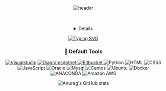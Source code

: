 <div align="center"> 
  
![header](https://capsule-render.vercel.app/api?type=wave&color=auto&height=300&section=header&text=ノーマルさん&fontSize=90)

<br>
<br>

<details>
  <summaty>
asdasd
  </summary>
    [![Typing SVG](https://readme-typing-svg.demolab.com?font=Fira+Code&pause=1000&background=58FFD600&random=false&width=435&lines=Let+me+introduce+myself)](https://git.io/typing-svg)
  ## 日本の名前: ノーマルさん 👋
  ## 한국 이름: 김정규 👋
  ## English name: Regular 👋  
</details>

    
<a href="https://git.io/typing-svg"><img src="https://readme-typing-svg.demolab.com?font=Fira+Code&pause=1000&background=58FFD600&random=false&width=435&lines=Let+me+introduce+myself" alt="Typing SVG" /></a>

<h3> 👀 Default Tools </h3>
<!-- Image [badge 2] -->
<!-- framework -->
<a href="https://code.visualstudio.com">
<img alt= "Visualstudio" src="https://img.shields.io/badge/visualstudio-5C2D91?style=for-the-badge&logo=Visualstudio&logoColor=white"/></a>
<a href="https://diagrams.net">
<img alt= "Diagramsdotnet" src="https://img.shields.io/badge/diagramsdotnet-F08705?style=for-the-badge&logo=Diagramsdotnet&logoColor=white"/> </a>

<a href="https://bitbucket.org">
<img alt= "Bitbucket" src="https://img.shields.io/badge/bitbucket-0052CC?style=for-the-badge&logo=Bitbucket&logoColor=white"/> </a>



<!-- Program -->
<img alt= "Python" src="https://img.shields.io/badge/Python-3776AB?style=for-the-badge&logo=Python&logoColor=white"/>
<img alt= "HTML" src="https://img.shields.io/badge/HTML-E34F26?style=for-the-badge&logo=Anaconda&logoColor=white"/>
<img alt= "CSS3" src="https://img.shields.io/badge/css3-1572B6?style=for-the-badge&logo=CSS3&logoColor=white"/>
<img alt= "JavaScript" src="https://img.shields.io/badge/javascript-F7DF1E?style=for-the-badge&logo=Javascript&logoColor=white"/>
<img alt= "Oracle" src="https://img.shields.io/badge/oracle-F80000?style=for-the-badge&logo=Oracle&logoColor=white"/>
<img alt= "Mysql" src="https://img.shields.io/badge/mysql-4479A1?style=for-the-badge&logo=Mysql&logoColor=white"/>

<!-- Infra -->
<img alt= "Centos" src="https://img.shields.io/badge/centos-262577?style=for-the-badge&logo=Centos&logoColor=white"/>
<img alt= "Ubuntu" src="https://img.shields.io/badge/ubuntu-E95420?style=for-the-badge&logo=Ubuntu&logoColor=white"/>
<img alt= "Docker" src="https://img.shields.io/badge/docker-2496ED?style=for-the-badge&logo=Docker&logoColor=white"/>
<img alt= "ANACONDA" src="https://img.shields.io/badge/anaconda-44A833?style=for-the-badge&logo=HTML5&logoColor=white"/>

<!-- Cloud -->
<img alt= "Amazon AWS" src="https://img.shields.io/badge/amazonaws-232F3E?style=for-the-badge&logo=Amazon AWS&logoColor=white"/>

<br>

![Anurag's GitHub stats](https://github-readme-stats.vercel.app/api?username=regular94&show_icons=true&theme=radical)

</div>
